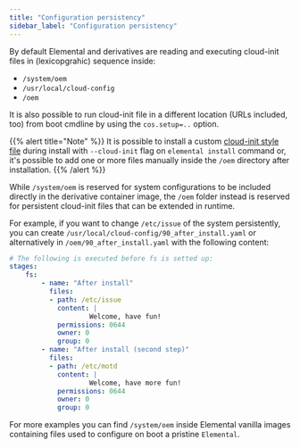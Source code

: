```yaml
---
title: "Configuration persistency"
sidebar_label: "Configuration persistency"
---
```



By default Elemental and derivatives are reading and executing cloud-init files in (lexicopgrahic) sequence inside:

- `/system/oem`
- `/usr/local/cloud-config` 
- `/oem` 

It is also possible to run cloud-init file in a different location (URLs included, too) from boot cmdline by using  the `cos.setup=..` option.

{{% alert title="Note" %}}
It is possible to install a custom [cloud-init style file](../../reference/cloud_init/) during install with `--cloud-init` flag on `elemental install` command or, it's possible to add one or more files manually inside the `/oem` directory after installation.
{{% /alert %}}

While `/system/oem` is reserved for system configurations to be included directly in the derivative container image, the `/oem` folder instead is reserved for persistent cloud-init files that can be extended in runtime.

For example, if you want to change `/etc/issue` of the system persistently, you can create `/usr/local/cloud-config/90_after_install.yaml` or alternatively in `/oem/90_after_install.yaml` with the following content:

```yaml
# The following is executed before fs is setted up:
stages:
    fs:
        - name: "After install"
          files:
          - path: /etc/issue
            content: |
                    Welcome, have fun!
            permissions: 0644
            owner: 0
            group: 0
        - name: "After install (second step)"
          files:
          - path: /etc/motd
            content: |
                    Welcome, have more fun!
            permissions: 0644
            owner: 0
            group: 0
```

For more examples you can find `/system/oem` inside Elemental vanilla images containing files used to configure on boot a pristine `Elemental`. 
